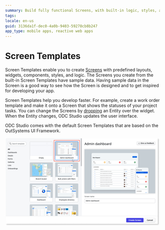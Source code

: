 ```yaml
---
summary: Build fully functional Screens, with built-in logic, styles, and sample data.
tags: 
locale: en-us
guid: 3136da1f-dec0-4a0b-9403-59278cb8b247
app_type: mobile apps, reactive web apps
---
```


# Screen Templates

Screen Templates enable you to create [Screens](../screen-about.md) with predefined layouts, widgets, components, styles, and logic. The Screens you create from the built-in Screen Templates have sample data. Having sample data in the Screen is a good way to see how the Screen is designed and to get inspired for developing your app.

Screen Templates help you develop faster. For example, create a work order template and make it onto a Screen that shows the statuses of your project tasks. You can change the Screens by [dropping](<replace-data.md>) an Entity over the widget. When the Entity changes, ODC Studio updates the user interface.

ODC Studio comes with the default Screen Templates that are based on the OutSystems UI Framework. 

![New Screen dialog with default Screen Templates](images/new-screen-template-odcs.png)
